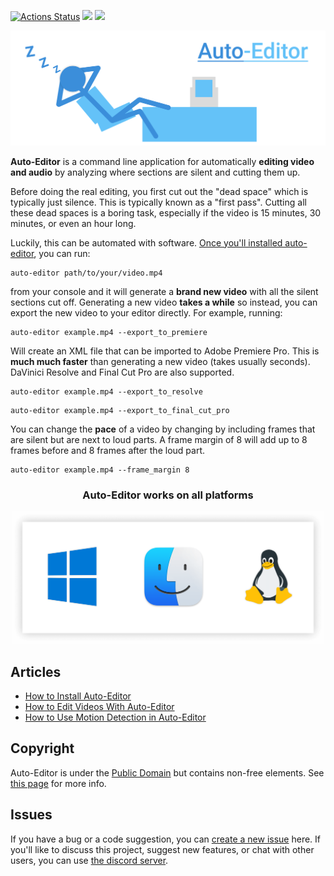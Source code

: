 [![Actions Status](https://github.com/wyattblue/auto-editor/workflows/test-program/badge.svg)](https://github.com/wyattblue/auto-editor/actions)
<a href="https://discord.com/invite/kMHAWJJ/"><img src="https://img.shields.io/discord/711767814821773372?color=%237289DA&label=chat&logo=discord&logoColor=white"></a>
<img src="https://img.shields.io/badge/version-20w53a-blue.svg">
<p align="center"><img src="https://raw.githubusercontent.com/wyattblue/auto-editor/master/articles/imgs/auto-editor_banner.png" width="700"></p>

**Auto-Editor** is a command line application for automatically **editing video and audio** by analyzing where sections are silent and cutting them up.

Before doing the real editing, you first cut out the "dead space" which is typically just silence. This is typically known as a "first pass". Cutting all these dead spaces is a boring task, especially if the video is 15 minutes, 30 minutes, or even an hour long.

Luckily, this can be automated with software. [Once you'll installed auto-editor](https://github.com/WyattBlue/auto-editor/blob/master/articles/installing.md), you can run:

```
auto-editor path/to/your/video.mp4
```

from your console and it will generate a **brand new video** with all the silent sections cut off. Generating a new video **takes a while** so instead, you can export the new video to your editor directly. For example, running:

```
auto-editor example.mp4 --export_to_premiere
```

Will create an XML file that can be imported to Adobe Premiere Pro. This is **much much faster** than generating a new video (takes usually seconds). DaVinici Resolve and Final Cut Pro are also supported.

```
auto-editor example.mp4 --export_to_resolve
```

```
auto-editor example.mp4 --export_to_final_cut_pro
```


You can change the **pace** of a video by changing by including frames that are silent but are next to loud parts. A frame margin of 8 will add up to 8 frames before and 8 frames after the loud part.

```
auto-editor example.mp4 --frame_margin 8
```

<h3 align="center">Auto-Editor works on all platforms</h3>
<p align="center"><img src="https://raw.githubusercontent.com/WyattBlue/auto-editor/master/articles/imgs/cross_platform.png" width="500" title="and chromeOS, but they are tricky to set up."></p>


## Articles
 - [How to Install Auto-Editor](https://github.com/WyattBlue/auto-editor/blob/master/articles/installing.md)
 - [How to Edit Videos With Auto-Editor](https://github.com/WyattBlue/auto-editor/blob/master/articles/editing.md)
 - [How to Use Motion Detection in Auto-Editor](https://github.com/WyattBlue/auto-editor/blob/master/articles/motionDetection.md)

## Copyright
Auto-Editor is under the [Public Domain](https://github.com/WyattBlue/auto-editor/blob/master/LICENSE) but contains non-free elements. See [this page](https://github.com/WyattBlue/auto-editor/blob/master/articles/legalinfo.md) for more info.

## Issues
If you have a bug or a code suggestion, you can [create a new issue](https://github.com/WyattBlue/auto-editor/issues/new) here. If you'll like to discuss this project, suggest new features, or chat with other users, you can use [the discord server](https://discord.com/invite/kMHAWJJ).
